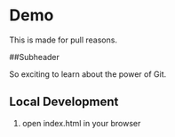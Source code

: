 # Demo 

This is made for pull reasons. 

##Subheader 

So exciting to learn about the power of Git. 

## Local Development

1. open index.html in your browser
